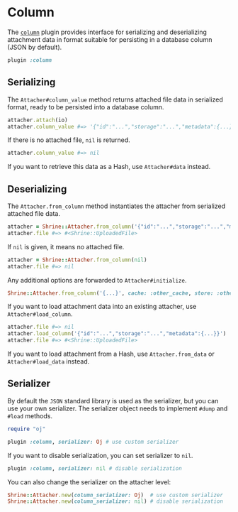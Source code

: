 # Column

The [`column`][column] plugin provides interface for serializing and
deserializing attachment data in format suitable for persisting in a database
column (JSON by default).

```rb
plugin :column
```

## Serializing

The `Attacher#column_value` method returns attached file data in serialized
format, ready to be persisted into a database column.

```rb
attacher.attach(io)
attacher.column_value #=> '{"id":"...","storage":"...","metadata":{...}}'
```

If there is no attached file, `nil` is returned.

```rb
attacher.column_value #=> nil
```

If you want to retrieve this data as a Hash, use `Attacher#data` instead.

## Deserializing

The `Attacher.from_column` method instantiates the attacher from serialized
attached file data.

```rb
attacher = Shrine::Attacher.from_column('{"id":"...","storage":"...","metadata":{...}}')
attacher.file #=> #<Shrine::UploadedFile>
```

If `nil` is given, it means no attached file.

```rb
attacher = Shrine::Attacher.from_column(nil)
attacher.file #=> nil
```

Any additional options are forwarded to `Attacher#initialize`.

```rb
Shrine::Attacher.from_column('{...}', cache: :other_cache, store: :other_store)
```

If you want to load attachment data into an existing attacher, use
`Attacher#load_column`.

```rb
attacher.file #=> nil
attacher.load_column('{"id":"...","storage":"...","metadata":{...}}')
attacher.file #=> #<Shrine::UploadedFile>
```

If you want to load attachment from a Hash, use `Attacher.from_data` or
`Attacher#load_data` instead.

## Serializer

By default the `JSON` standard library is used as the serializer, but you can
use your own serializer. The serializer object needs to implement `#dump` and
`#load` methods.

```rb
require "oj"

plugin :column, serializer: Oj # use custom serializer
```

If you want to disable serialization, you can set serializer to `nil`.

```rb
plugin :column, serializer: nil # disable serialization
```

You can also change the serializer on the attacher level:

```rb
Shrine::Attacher.new(column_serializer: Oj)  # use custom serializer
Shrine::Attacher.new(column_serializer: nil) # disable serialization
```

[column]: /lib/shrine/plugins/column.rb
